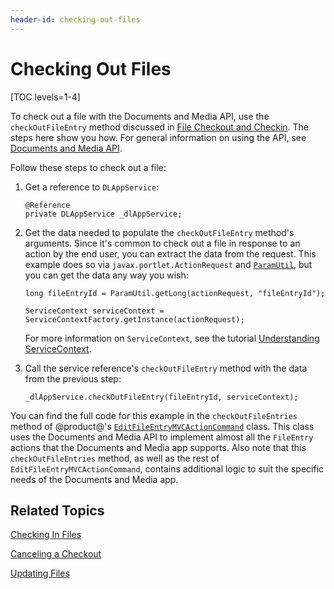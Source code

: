 ```yaml
---
header-id: checking-out-files
---
```


# Checking Out Files

[TOC levels=1-4]

To check out a file with the Documents and Media API, use the 
`checkOutFileEntry` method discussed in 
[File Checkout and Checkin](/docs/7-2/frameworks/-/knowledge_base/f/file-checkout-and-checkin). 
The steps here show you how. For general information on using the API, see 
[Documents and Media API](/docs/7-2/frameworks/-/knowledge_base/f/documents-and-media-api). 

Follow these steps to check out a file: 

1.  Get a reference to `DLAppService`: 

        @Reference
        private DLAppService _dlAppService;

2.  Get the data needed to populate the `checkOutFileEntry` method's arguments. 
    Since it's common to check out a file in response to an action by the end 
    user, you can extract the data from the request. This example does so via 
    `javax.portlet.ActionRequest` and 
    [`ParamUtil`](@platform-ref@/7.2-latest/javadocs/portal-kernel/com/liferay/portal/kernel/util/ParamUtil.html), 
    but you can get the data any way you wish: 

        long fileEntryId = ParamUtil.getLong(actionRequest, "fileEntryId");

        ServiceContext serviceContext = ServiceContextFactory.getInstance(actionRequest);

    For more information on `ServiceContext`, see the tutorial 
    [Understanding ServiceContext](/docs/7-2/appdev/-/knowledge_base/a/understanding-servicecontext). 

3.  Call the service reference's `checkOutFileEntry` method with the data from 
    the previous step: 

        _dlAppService.checkOutFileEntry(fileEntryId, serviceContext);

You can find the full code for this example in the `checkOutFileEntries` method 
of @product@'s 
[`EditFileEntryMVCActionCommand`](https://github.com/liferay/liferay-portal/blob/master/modules/apps/document-library/document-library-web/src/main/java/com/liferay/document/library/web/internal/portlet/action/EditFileEntryMVCActionCommand.java) 
class. This class uses the Documents and Media API to implement almost all the 
`FileEntry` actions that the Documents and Media app supports. Also note that 
this `checkOutFileEntries` method, as well as the rest of 
`EditFileEntryMVCActionCommand`, contains additional logic to suit the specific 
needs of the Documents and Media app. 

## Related Topics

[Checking In Files](/docs/7-2/frameworks/-/knowledge_base/f/checking-in-files)

[Canceling a Checkout](/docs/7-2/frameworks/-/knowledge_base/f/canceling-a-checkout)

[Updating Files](/docs/7-2/frameworks/-/knowledge_base/f/updating-files)
